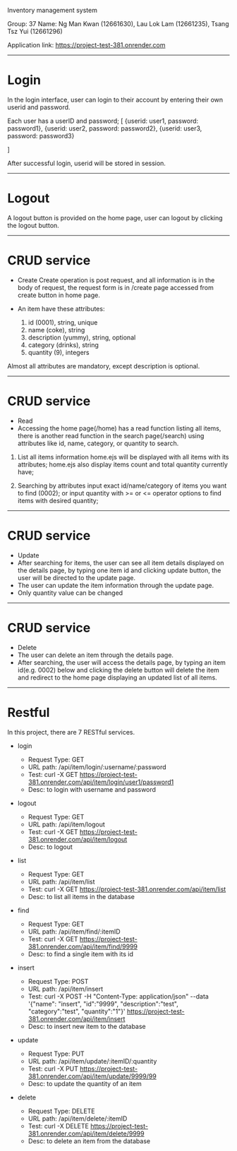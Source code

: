 Inventory management system


Group: 37
Name:
Ng Man Kwan (12661630),
Lau Lok Lam (12661235),
Tsang Tsz Yui (12661296)


Application link: https://project-test-381.onrender.com


********************************************
# Login
In the login interface, user can login to their account by entering their own userid and password.


Each user has a userID and password;
[
    {userid: user1, password: password1},
    {userid: user2, password: password2},
    {userid: user3, password: password3}


]


After successful login, userid will be stored in session.


********************************************
# Logout
A logout button is provided on the home page, user can logout by clicking the logout button.


********************************************
# CRUD service
- Create
Create operation is post request, and all information is in the body of request, the request form is in /create page accessed from create button in home page.


-   An item have these attributes:
    1)  id (0001), string, unique
    2)  name (coke), string
    3)  description (yummy), string, optional
    4)  category (drinks), string
    5)  quantity (9), integers


Almost all attributes are mandatory, except description is optional.


********************************************
# CRUD service
- Read
-  Accessing the home page(/home) has a read function listing all items, there is another read function in the search page(/search) using attributes like id, name, category, or quantity to search.


1) List all items information
    home.ejs will be displayed with all items with its attributes;
    home.ejs also display items count and total quantity currently have;


2) Searching by attributes
    input exact id/name/category of items you want to find (0002);
    or input quantity with >= or <= operator options to find items with  desired quantity;


********************************************
# CRUD service
- Update
-   After searching for items, the user can see all item details displayed on the details page, by typing one item id and clicking update button, the user will be directed to the update page.
-   The user can update the item information through the update page.
-   Only quantity value can be changed 


********************************************
# CRUD service
- Delete
-   The user can delete an item through the details page.
-   After searching, the user will access the details page, by typing an item id(e.g. 0002) below and clicking the delete button will delete the item and redirect to the home page displaying an updated list of all items.


********************************************


# Restful
In this project, there are 7 RESTful services.


- login
  - Request Type: GET
  - URL path: /api/item/login/:username/:password
  - Test: curl -X GET https://project-test-381.onrender.com/api/item/login/user1/password1
  - Desc: to login with username and password


- logout
  - Request Type: GET
  - URL path: /api/item/logout
  - Test: curl -X GET https://project-test-381.onrender.com/api/item/logout
  - Desc: to logout


- list
  - Request Type: GET
  - URL path: /api/item/list
  - Test: curl -X GET https://project-test-381.onrender.com/api/item/list
  - Desc: to list all items in the database


- find
  - Request Type: GET
  - URL path: /api/item/find/:itemID
  - Test: curl -X GET https://project-test-381.onrender.com/api/item/find/9999
  - Desc: to find a single item with its id


- insert
  - Request Type: POST
  - URL path: /api/item/insert
  - Test: curl -X POST -H "Content-Type: application/json" --data '{"name": "insert", "id":"9999", "description":"test", "category":"test", "quantity":"1"}' https://project-test-381.onrender.com/api/item/insert
  - Desc: to insert new item to the database


- update
  - Request Type: PUT
  - URL path: /api/item/update/:itemID/:quantity
  - Test: curl -X PUT https://project-test-381.onrender.com/api/item/update/9999/99
  - Desc: to update the quantity of an item


- delete
  - Request Type: DELETE
  - URL path: /api/item/delete/:itemID
  - Test: curl -X DELETE https://project-test-381.onrender.com/api/item/delete/9999
  - Desc: to delete an item from the database
  





